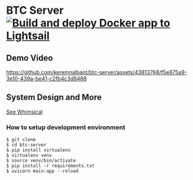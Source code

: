 # BTC Server [![Build and deploy Docker app to Lightsail](https://github.com/keremnalbant/btc-server/actions/workflows/prod.yml/badge.svg)](https://github.com/keremnalbant/btc-server/actions/workflows/prod.yml)

## Demo Video
https://github.com/keremnalbant/btc-server/assets/43813768/f5e875a9-3e10-439a-be41-c2fb4c3d8488

## System Design and More
[See Whimsical](https://whimsical.com/btc-system-design-MqAKNkaZWDkYBkHSjAyPv1)

### How to setup development environment
    $ git clone
    $ cd btc-server
    $ pip install virtualenv
    $ virtualenv venv
    $ source venv/bin/activate
    $ pip install -r requirements.txt
    $ uvicorn main:app --reload
